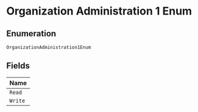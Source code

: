 
# Organization Administration 1 Enum

## Enumeration

`OrganizationAdministration1Enum`

## Fields

| Name |
|  --- |
| `Read` |
| `Write` |

